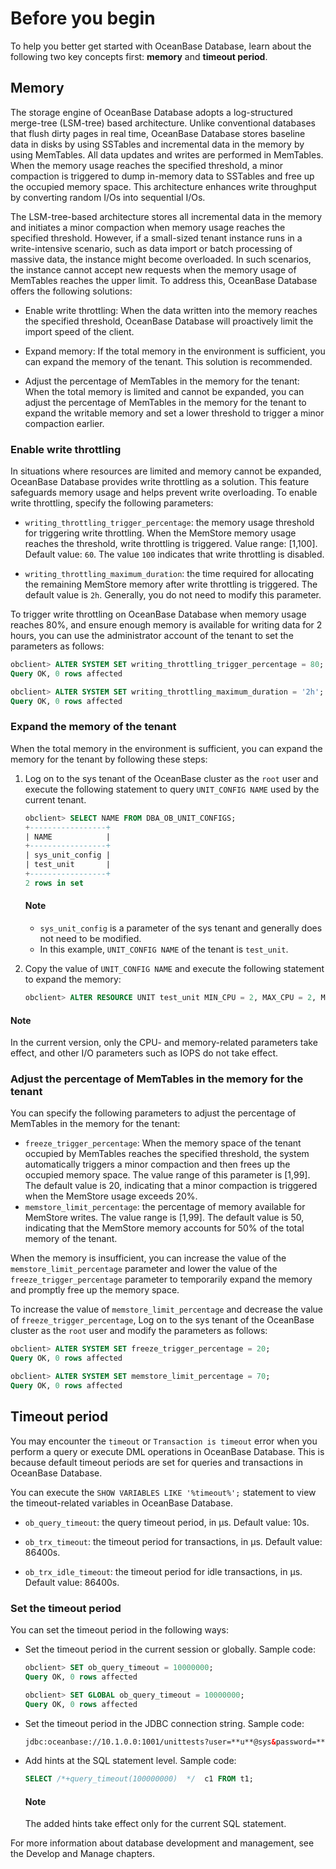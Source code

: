 # Before you begin

To help you better get started with OceanBase Database, learn about the following two key concepts first: **memory** and **timeout period**.

## Memory

The storage engine of OceanBase Database adopts a log-structured merge-tree (LSM-tree) based architecture. Unlike conventional databases that flush dirty pages in real time, OceanBase Database stores baseline data in disks by using SSTables and incremental data in the memory by using MemTables. All data updates and writes are performed in MemTables. When the memory usage reaches the specified threshold, a minor compaction is triggered to dump in-memory data to SSTables and free up the occupied memory space. This architecture enhances write throughput by converting random I/Os into sequential I/Os. <!-- For more information, see [Overview of storage architecture](../../7.reference/1.oceanbase-database-concepts/9.storage-architecture/1.storage-architecture-overview.md). -->

The LSM-tree-based architecture stores all incremental data in the memory and initiates a minor compaction when memory usage reaches the specified threshold. However, if a small-sized tenant instance runs in a write-intensive scenario, such as data import or batch processing of massive data, the instance might become overloaded. In such scenarios, the instance cannot accept new requests when the memory usage of MemTables reaches the upper limit.  To address this, OceanBase Database offers the following solutions:

* Enable write throttling: When the data written into the memory reaches the specified threshold, OceanBase Database will proactively limit the import speed of the client.

* Expand memory: If the total memory in the environment is sufficient, you can expand the memory of the tenant. This solution is recommended.

* Adjust the percentage of MemTables in the memory for the tenant: When the total memory is limited and cannot be expanded, you can adjust the percentage of MemTables in the memory for the tenant to expand the writable memory and set a lower threshold to trigger a minor compaction earlier.


### Enable write throttling

In situations where resources are limited and memory cannot be expanded, OceanBase Database provides write throttling as a solution. This feature safeguards memory usage and helps prevent write overloading. To enable write throttling, specify the following parameters:

* `writing_throttling_trigger_percentage`: the memory usage threshold for triggering write throttling. When the MemStore memory usage reaches the threshold, write throttling is triggered. Value range: [1,100]. Default value: `60`. The value `100` indicates that write throttling is disabled.

* `writing_throttling_maximum_duration`: the time required for allocating the remaining MemStore memory after write throttling is triggered. The default value is `2h`. Generally, you do not need to modify this parameter.

To trigger write throttling on OceanBase Database when memory usage reaches 80%, and ensure enough memory is available for writing data for 2 hours, you can use the administrator account of the tenant to set the parameters as follows:

```sql
obclient> ALTER SYSTEM SET writing_throttling_trigger_percentage = 80;
Query OK, 0 rows affected

obclient> ALTER SYSTEM SET writing_throttling_maximum_duration = '2h';
Query OK, 0 rows affected
```

### Expand the memory of the tenant

When the total memory in the environment is sufficient, you can expand the memory for the tenant by following these steps:

1. Log on to the sys tenant of the OceanBase cluster as the `root` user and execute the following statement to query `UNIT_CONFIG NAME` used by the current tenant.

   ```sql
   obclient> SELECT NAME FROM DBA_OB_UNIT_CONFIGS;
   +-----------------+
   | NAME            |
   +-----------------+
   | sys_unit_config |
   | test_unit       |
   +-----------------+
   2 rows in set
   ```

   <main id="notice" type='explain'>
   <h4>Note</h4>
    <p> <ul><li><code>sys_unit_config</code> is a parameter of the sys tenant and generally does not need to be modified. </li><li>In this example, <code>UNIT_CONFIG NAME</code> of the tenant is <code>test_unit</code>. </li></ul> </p>
   </main>

2. Copy the value of `UNIT_CONFIG NAME` and execute the following statement to expand the memory:

   ```sql
   obclient> ALTER RESOURCE UNIT test_unit MIN_CPU = 2, MAX_CPU = 2, MEMORY_SIZE = '10G', MAX_IOPS = 10000, MIN_IOPS = 10000;
   ```

  <main id="notice" type='notice'>
    <h4>Note</h4>
    <p>In the current version, only the CPU- and memory-related parameters take effect, and other I/O parameters such as IOPS do not take effect.</p>
  </main>

### Adjust the percentage of MemTables in the memory for the tenant

You can specify the following parameters to adjust the percentage of MemTables in the memory for the tenant:

* `freeze_trigger_percentage`: When the memory space of the tenant occupied by MemTables reaches the specified threshold, the system automatically triggers a minor compaction and then frees up the occupied memory space. The value range of this parameter is [1,99]. The default value is 20, indicating that a minor compaction is triggered when the MemStore usage exceeds 20%.
* `memstore_limit_percentage`: the percentage of memory available for MemStore writes. The value range is [1,99]. The default value is 50, indicating that the MemStore memory accounts for 50% of the total memory of the tenant.

When the memory is insufficient, you can increase the value of the `memstore_limit_percentage` parameter and lower the value of the `freeze_trigger_percentage` parameter to temporarily expand the memory and promptly free up the memory space.

To increase the value of `memstore_limit_percentage` and decrease the value of `freeze_trigger_percentage`, Log on to the sys tenant of the OceanBase cluster as the `root` user and modify the parameters as follows:

```sql
obclient> ALTER SYSTEM SET freeze_trigger_percentage = 20;
Query OK, 0 rows affected

obclient> ALTER SYSTEM SET memstore_limit_percentage = 70;
Query OK, 0 rows affected
```

## Timeout period

You may encounter the `timeout` or `Transaction is timeout` error when you perform a query or execute DML operations in OceanBase Database. This is because default timeout periods are set for queries and transactions in OceanBase Database.

You can execute the `SHOW VARIABLES LIKE '%timeout%';` statement to view the timeout-related variables in OceanBase Database.

* `ob_query_timeout`: the query timeout period, in μs. Default value: 10s.

* `ob_trx_timeout`: the timeout period for transactions, in μs. Default value: 86400s.

* `ob_trx_idle_timeout`: the timeout period for idle transactions, in μs. Default value: 86400s.

### Set the timeout period

You can set the timeout period in the following ways:

* Set the timeout period in the current session or globally. Sample code:

   ```sql
   obclient> SET ob_query_timeout = 10000000;
   Query OK, 0 rows affected

   obclient> SET GLOBAL ob_query_timeout = 10000000;
   Query OK, 0 rows affected
   ```

* Set the timeout period in the JDBC connection string. Sample code:

   ```html
   jdbc:oceanbase://10.1.0.0:1001/unittests?user=**u**@sys&password=***1**&sessionVariables = ob_query_timeout = 60000000000,ob_trx_timeout = 60000000000&xxxx
   ```

* Add hints at the SQL statement level. Sample code:

   ```sql
   SELECT /*+query_timeout(100000000)  */  c1 FROM t1;
   ```

   <main id="notice" type='explain'>
    <h4>Note</h4>
    <p>The added hints take effect only for the current SQL statement.</p>
   </main>

For more information about database development and management, see the Develop and Manage chapters.
